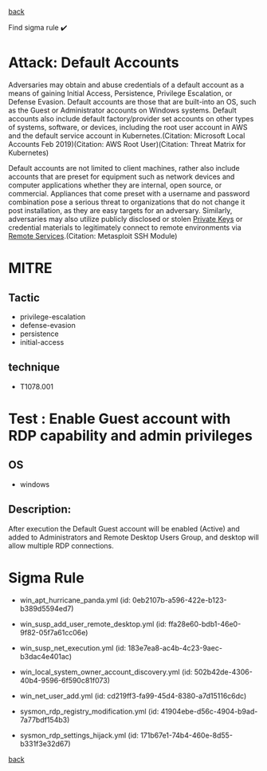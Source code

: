 
[back](../index.md)

Find sigma rule :heavy_check_mark: 

# Attack: Default Accounts 

Adversaries may obtain and abuse credentials of a default account as a means of gaining Initial Access, Persistence, Privilege Escalation, or Defense Evasion. Default accounts are those that are built-into an OS, such as the Guest or Administrator accounts on Windows systems. Default accounts also include default factory/provider set accounts on other types of systems, software, or devices, including the root user account in AWS and the default service account in Kubernetes.(Citation: Microsoft Local Accounts Feb 2019)(Citation: AWS Root User)(Citation: Threat Matrix for Kubernetes)

Default accounts are not limited to client machines, rather also include accounts that are preset for equipment such as network devices and computer applications whether they are internal, open source, or commercial. Appliances that come preset with a username and password combination pose a serious threat to organizations that do not change it post installation, as they are easy targets for an adversary. Similarly, adversaries may also utilize publicly disclosed or stolen [Private Keys](https://attack.mitre.org/techniques/T1552/004) or credential materials to legitimately connect to remote environments via [Remote Services](https://attack.mitre.org/techniques/T1021).(Citation: Metasploit SSH Module)

# MITRE
## Tactic
  - privilege-escalation
  - defense-evasion
  - persistence
  - initial-access


## technique
  - T1078.001


# Test : Enable Guest account with RDP capability and admin privileges
## OS
  - windows


## Description:
After execution the Default Guest account will be enabled (Active) and added to Administrators and Remote Desktop Users Group,
and desktop will allow multiple RDP connections.


# Sigma Rule
 - win_apt_hurricane_panda.yml (id: 0eb2107b-a596-422e-b123-b389d5594ed7)

 - win_susp_add_user_remote_desktop.yml (id: ffa28e60-bdb1-46e0-9f82-05f7a61cc06e)

 - win_susp_net_execution.yml (id: 183e7ea8-ac4b-4c23-9aec-b3dac4e401ac)

 - win_local_system_owner_account_discovery.yml (id: 502b42de-4306-40b4-9596-6f590c81f073)

 - win_net_user_add.yml (id: cd219ff3-fa99-45d4-8380-a7d15116c6dc)

 - sysmon_rdp_registry_modification.yml (id: 41904ebe-d56c-4904-b9ad-7a77bdf154b3)

 - sysmon_rdp_settings_hijack.yml (id: 171b67e1-74b4-460e-8d55-b331f3e32d67)



[back](../index.md)
